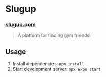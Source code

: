 # Slugup

### [slugup.com](https://slugup.com)

> A platform for finding gym friends!

## Usage

1. Install dependencies: `npm install`
2. Start development server: `npx expo start`
